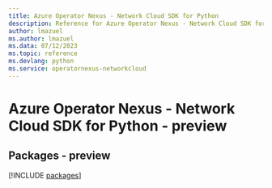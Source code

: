 ```yaml
---
title: Azure Operator Nexus - Network Cloud SDK for Python
description: Reference for Azure Operator Nexus - Network Cloud SDK for Python
author: lmazuel
ms.author: lmazuel
ms.data: 07/12/2023
ms.topic: reference
ms.devlang: python
ms.service: operatornexus-networkcloud
---
```

# Azure Operator Nexus - Network Cloud SDK for Python - preview
## Packages - preview
[!INCLUDE [packages](operator-nexus---network-cloud-index.md)]